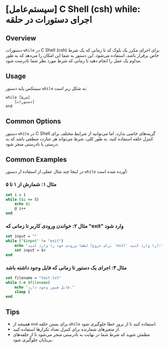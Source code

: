 # [سیستم‌عامل] C Shell (csh) while: اجرای دستورات در حلقه

## Overview
دستورات `while` در C Shell (csh) برای اجرای مکرر یک بلوک کد تا زمانی که یک شرط خاص برقرار باشد، استفاده می‌شود. این دستور به شما این امکان را می‌دهد که به طور مداوم یک عمل را انجام دهید تا زمانی که شرط مورد نظر شما نادرست شود.

## Usage
سینتکس پایه دستور `while` به شکل زیر است:

```
while [شرط]
    [دستورات]
end
```

## Common Options
دستور `while` در C Shell گزینه‌های خاصی ندارد، اما می‌توانید از شرایط مختلف برای کنترل حلقه استفاده کنید. به طور کلی، شرط می‌تواند هر عبارت منطقی باشد که به درستی یا نادرستی منجر شود.

## Common Examples
در اینجا چند مثال عملی از استفاده از دستور `while` آورده شده است:

### مثال ۱: شمارش از ۱ تا ۵
```csh
set i = 1
while ($i <= 5)
    echo $i
    @ i++
end
```

### مثال ۲: خواندن ورودی کاربر تا زمانی که "exit" وارد شود
```csh
set input = ""
while ("$input" != "exit")
    echo "لطفا ورودی خود را وارد کنید (برای خروج 'exit' را وارد کنید):"
    set input = $<
end
```

### مثال ۳: اجرای یک دستور تا زمانی که فایل وجود داشته باشد
```csh
set filename = "test.txt"
while (-e $filename)
    echo "فایل هنوز وجود دارد."
    sleep 1
end
```

## Tips
- همیشه از `end` برای بستن حلقه `while` استفاده کنید تا از بروز خطا جلوگیری شود.
- از متغیرهای شمارنده برای کنترل تعداد تکرارها استفاده کنید.
- مطمئن شوید که شرط شما در نهایت به نادرستی منجر می‌شود تا از حلقه‌های بی‌پایان جلوگیری شود.